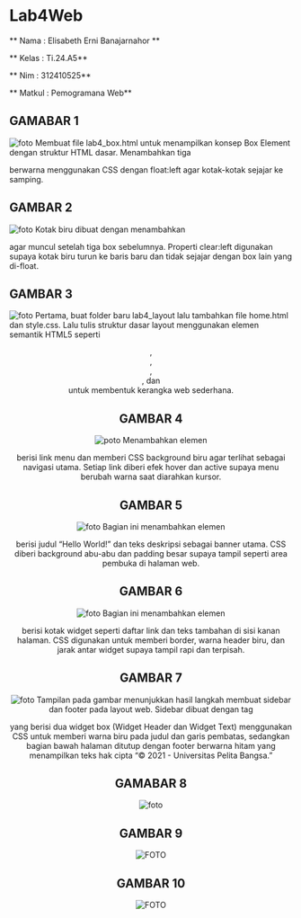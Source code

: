 # Lab4Web #

** Nama            : Elisabeth Erni Banajarnahor **

** Kelas           : Ti.24.A5**

** Nim             : 312410525**

** Matkul          : Pemogramana Web**


## GAMABAR 1 ##
![foto](https://github.com/Elisabethbanjarnahor/Lab4Web/blob/5651a0a2e4201f823ad17a852cc7cb6889852d28/Screenshot%202025-10-15%20102550.png)
Membuat file lab4_box.html untuk menampilkan konsep Box Element dengan struktur HTML dasar.
Menambahkan tiga <div> berwarna menggunakan CSS dengan float:left agar kotak-kotak sejajar ke samping.

## GAMBAR 2 ##
![foto](https://github.com/Elisabethbanjarnahor/Lab4Web/blob/d2cffdb4cc7a285322d2f38981d12632a127d8d6/Screenshot%202025-10-15%20103347.png)
Kotak biru dibuat dengan menambahkan <div class="div4"> agar muncul setelah tiga box sebelumnya.
Properti clear:left digunakan supaya kotak biru turun ke baris baru dan tidak sejajar dengan box lain yang di-float.

## GAMBAR 3 ##
![foto](https://github.com/Elisabethbanjarnahor/Lab4Web/blob/db1f8b3ca0db2a4e00ca0ecdd42bf9bd8a511aa8/Screenshot%202025-10-15%20105239.png)
Pertama, buat folder baru lab4_layout lalu tambahkan file home.html dan style.css.
Lalu tulis struktur dasar layout menggunakan elemen semantik HTML5 seperti <header>, <nav>, <section>, <aside>, dan <footer> untuk membentuk kerangka web sederhana.

## GAMBAR 4 ##
![poto](https://github.com/Elisabethbanjarnahor/Lab4Web/blob/70cb7455f4eef41402e351496352a24dad02c9be/Screenshot%202025-10-15%20105746.png)
Menambahkan elemen <nav> berisi link menu dan memberi CSS background biru agar terlihat sebagai navigasi utama.
Setiap link diberi efek hover dan active supaya menu berubah warna saat diarahkan kursor.

## GAMBAR 5 ##
![foto](https://github.com/Elisabethbanjarnahor/Lab4Web/blob/6a1108098a9c0903c6d6689d5d72ec593aee6fdf/Screenshot%202025-10-15%20110153.png)
Bagian ini menambahkan elemen <section id="hero"> berisi judul “Hello World!” dan teks deskripsi sebagai banner utama.
CSS diberi background abu-abu dan padding besar supaya tampil seperti area pembuka di halaman web.

## GAMBAR 6 ##
![foto](https://github.com/Elisabethbanjarnahor/Lab4Web/blob/1641732253b3c3060132c66d2639e7f535d3e702/Screenshot%202025-10-15%20111327.png)
Bagian ini menambahkan elemen <aside> berisi kotak widget seperti daftar link dan teks tambahan di sisi kanan halaman.
CSS digunakan untuk memberi border, warna header biru, dan jarak antar widget supaya tampil rapi dan terpisah.

## GAMBAR 7 ##
![foto](https://github.com/Elisabethbanjarnahor/Lab4Web/blob/97973b4fd3c54fbdf4df9177b434b3b3a6317428/Screenshot%202025-10-15%20111549.png)
Tampilan pada gambar menunjukkan hasil langkah membuat sidebar dan footer pada layout web.
Sidebar dibuat dengan tag <aside> yang berisi dua widget box (Widget Header dan Widget Text) menggunakan CSS untuk memberi warna biru pada judul dan garis pembatas, sedangkan bagian bawah halaman ditutup dengan footer berwarna hitam yang menampilkan teks hak cipta “© 2021 - Universitas Pelita Bangsa.”

## GAMABAR 8 ##
![foto](https://github.com/Elisabethbanjarnahor/Lab4Web/blob/8119b2e19423ee5d53c7d737a9d0d3241fbb6e53/Screenshot%202025-10-15%20112052.png)


## GAMBAR 9 ##
![FOTO](https://github.com/Elisabethbanjarnahor/Lab4Web/blob/345a85717f27c550139c8c07d386dbda09225e97/Screenshot%202025-10-15%20113954.png)

## GAMBAR 10 ##
![FOTO](https://github.com/Elisabethbanjarnahor/Lab4Web/blob/b16034f19cae30ae78a7d081aecf33b13eea7900/Screenshot%202025-10-15%20115440.png)





